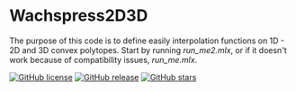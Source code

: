 # Wachspress2D3D

The purpose of this code is to define easily interpolation functions on 1D - 2D and 3D convex polytopes.
Start by running *run_me2.mlx*, or if it doesn't work because of compatibility issues, *run_me.mlx*.

[![GitHub license](https://img.shields.io/github/license/tcherrie/Wachspress2D3D)](https://github.com/tcherrie/Wachspress2D3D) [![GitHub release](https://img.shields.io/github/release/tcherrie/Wachspress2D3D.svg)](https://github.com/tcherrie/Wachspress2D3D/releases/) [![GitHub stars](https://img.shields.io/github/stars/tcherrie/Wachspress2D3D)](https://github.com/tcherrie/Wachspress2D3D/stargazers)
 
